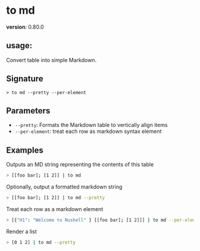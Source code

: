 # to md

**version**: 0.80.0

## **usage**:

Convert table into simple Markdown.

## Signature

`> to md --pretty --per-element`

## Parameters

- `--pretty`: Formats the Markdown table to vertically align items
- `--per-element`: treat each row as markdown syntax element

## Examples

Outputs an MD string representing the contents of this table

```bash
> [[foo bar]; [1 2]] | to md
```

Optionally, output a formatted markdown string

```bash
> [[foo bar]; [1 2]] | to md --pretty
```

Treat each row as a markdown element

```bash
> [{"H1": "Welcome to Nushell" } [[foo bar]; [1 2]]] | to md --per-element --pretty
```

Render a list

```bash
> [0 1 2] | to md --pretty
```
